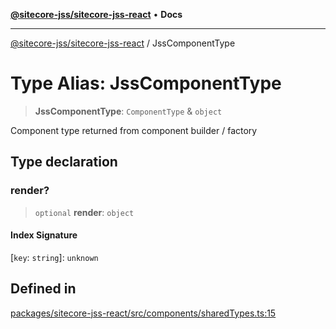 [**@sitecore-jss/sitecore-jss-react**](../README.md) • **Docs**

***

[@sitecore-jss/sitecore-jss-react](../README.md) / JssComponentType

# Type Alias: JssComponentType

> **JssComponentType**: `ComponentType` & `object`

Component type returned from component builder / factory

## Type declaration

### render?

> `optional` **render**: `object`

#### Index Signature

 \[`key`: `string`\]: `unknown`

## Defined in

[packages/sitecore-jss-react/src/components/sharedTypes.ts:15](https://github.com/Sitecore/jss/blob/985b48123d22355eab461b2ffafe781c2cbca1ac/packages/sitecore-jss-react/src/components/sharedTypes.ts#L15)
